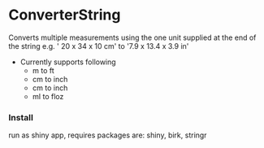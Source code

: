 # ConverterString
Converts multiple measurements using the one unit supplied at the end of the string 
e.g. ' 20 x 34 x 10 cm' to '7.9 x 13.4 x 3.9 in'

  - Currently supports following
    - m to ft
    - cm to inch
    - cm to inch
    - ml to floz
    
### Install

run as shiny app, requires packages are: 
shiny, birk, stringr
